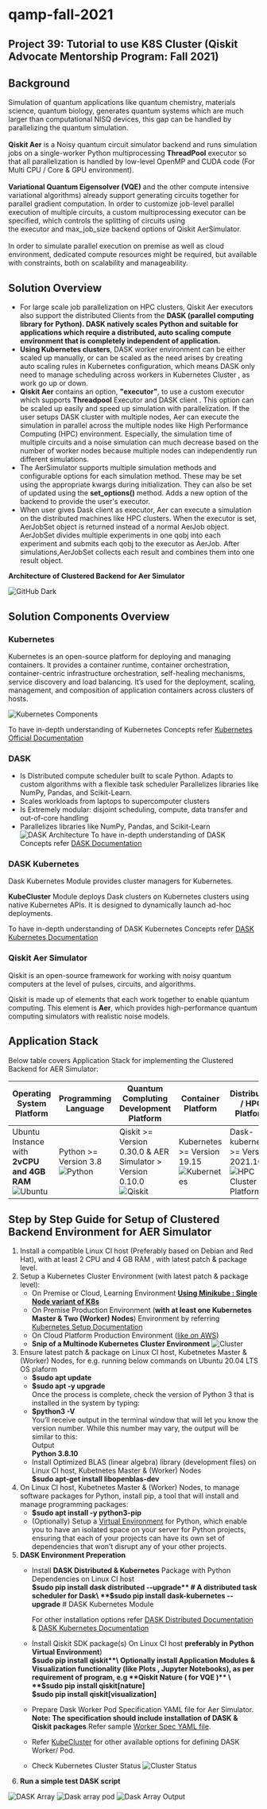 # qamp-fall-2021
## Project 39: Tutorial to use K8S Cluster (Qiskit Advocate Mentorship Program: Fall 2021)

## Background
Simulation of quantum applications like quantum chemistry, materials science, quantum biology, generates quantum systems which are much larger than computational NISQ devices, this gap can be handled by parallelizing the quantum simulation. \
\
**Qiskit Aer** is a Noisy quantum circuit simulator backend and runs simulation jobs on a single-worker Python multiprocessing **ThreadPool** executor so that all parallelization is handled by low-level OpenMP and CUDA code (For Multi CPU / Core & GPU environment). \
\
**Variational Quantum Eigensolver (VQE)** and the other compute intensive variational algorithms) already support generating circuits together for parallel gradient computation. In order to customize job-level parallel execution of multiple circuits, a custom multiprocessing executor can be specified, which controls the splitting of circuits using the executor and max_job_size backend options of Qiskit AerSimulator. \
\
In order  to simulate parallel execution  on premise as well as cloud  environment, dedicated compute resources might be required, but available with constraints, both on scalability and manageability.

## Solution Overview 

- For large scale job parallelization on HPC clusters, Qiskit Aer executors also support the distributed Clients from the **DASK (parallel computing library for Python). DASK         natively scales Python and suitable for applications which require a distributed, auto scaling compute environment that is completely independent of application.**
- **Using Kubernetes  clusters**, DASK worker environment can be either scaled up manually, or can be scaled as the need arises by creating auto scaling rules in Kubernetes             configuration, which means DASK only need to manage scheduling across workers in Kubernetes Cluster , as work go up or down.
- **Qiskit Aer** contains an option, **"executor"**, to use a custom executor which supports **Threadpool** Executor and DASK client . This option can be scaled up easily and speed up simulation with parallelization. If the user setups DASK cluster with multiple nodes, Aer can execute the simulation in parallel across the multiple nodes like High Performance Computing (HPC) environment. Especially, the simulation time of multiple circuits and a noise simulation can much decrease based on the number of worker nodes because multiple nodes can independently run different simulations.
- The AerSimulator supports multiple simulation methods and configurable options for each simulation method. These may be set using the appropriate kwargs during initialization.     They can also be set of updated using the **set_options()** method. Adds a new option of the backend to provide the user's executor. 
- When user gives Dask client as executor, Aer can execute a simulation on the distributed machines like HPC clusters. When the executor is set, AerJobSet object is returned         instead of a normal AerJob object. AerJobSet divides multiple experiments in one qobj into each experiment and submits each qobj to the executor as AerJob. After       simulations,AerJobSet collects each result and combines them into one result object.

                                                       
**Architecture of Clustered Backend for Aer Simulator**
                                                                             
 ![GitHub Dark](https://github.com/iotaisolutions/qamp-fall-2021/blob/main/Images/Architecture%20of%20Clustered%20Backend%20for%20Aer%20Simulator.png#gh-light-mode-only)
 
## Solution Components Overview
### Kubernetes

Kubernetes is an open-source platform for deploying and managing containers. It provides a container runtime, container orchestration, container-centric infrastructure orchestration, self-healing mechanisms, service discovery and load balancing. It’s used for the deployment, scaling, management, and composition of application containers across clusters of hosts. 

![Kubernetes Components](https://d33wubrfki0l68.cloudfront.net/2475489eaf20163ec0f54ddc1d92aa8d4c87c96b/e7c81/images/docs/components-of-kubernetes.svg) 

To have in-depth understanding of Kubernetes Concepts refer [Kubernetes Official Documentation](https://kubernetes.io/docs/home/)

### DASK

- Is Distributed compute scheduler built to scale  Python. Adapts to custom algorithms with a flexible task scheduler
  Parallelizes libraries like NumPy, Pandas, and Scikit-Learn.
- Scales workloads from laptops to  supercomputer clusters 
- Is Extremely modular: disjoint scheduling,  compute, data transfer and out-of-core  handling
- Parallelizes libraries like NumPy, Pandas, and Scikit-Learn
![DASK Architecture](https://github.com/iotaisolutions/qamp-fall-2021/blob/main/Images/DASK%20Architecture.PNG)
To have in-depth understanding of DASK Concepts refer [DASK Documentation](https://docs.dask.org/en/stable/)

### DASK Kubernetes
Dask Kubernetes Module provides cluster managers for Kubernetes.

**KubeCluster** Module deploys Dask clusters on Kubernetes clusters using native Kubernetes APIs. It is designed to dynamically launch ad-hoc deployments.

To have in-depth understanding of DASK Kubernetes Concepts refer [DASK Kubernetes Documentation](https://kubernetes.dask.org/en/latest/kubecluster.html)

### Qiskit Aer Simulator 

Qiskit is an open-source framework for working with noisy quantum computers at the level of pulses, circuits, and algorithms.

Qiskit is made up of elements that each work together to enable quantum computing. This element is **Aer**, which provides high-performance quantum computing simulators with realistic noise models.

## Application Stack 
  Below table covers Application Stack for implementing the Clustered Backend for AER Simulator:

Operating System Platform| Programming Language| Quantum Compluting Development Platform | Container Platform | Distributed / HPC Platform| Coding Environment | Cloud Platform (Optional) 
------------ | -------------| -------------| -------------| -------------|-------------|-------------|
 Ubuntu Instance with **2vCPU and 4GB RAM** ![Ubuntu](https://thumbor.forbes.com/thumbor/fit-in/1200x0/filters%3Aformat%28jpg%29/https%3A%2F%2Fspecials-images.forbesimg.com%2Fimageserve%2F5ec418c2ac01e2000762cfdd%2F0x0.jpg )| Python >= Version 3.8![Python](https://miro.medium.com/max/1400/0*BjcKs4_BdpYCiybp.png)  |  Qiskit >= Version 0.30.0 & AER Simulator > Version 0.10.0  ![Qiskit](https://img.shields.io/badge/Qiskit%200.30-%236929C4.svg?style=for-the-badge&logo=Qiskit&logoColor=white)| Kubernetes >= Version 19.15 ![Kubernetes](https://www.pngitem.com/pimgs/m/3-31510_svg-kubernetes-logo-hd-png-download.png) | Dask-kubernetes >= Version 2021.10.0 ![HPC Cluster Platform](https://user-images.githubusercontent.com/68344826/143777777-1dc83d72-256f-4f60-b329-356167f037a1.png)| ![Jupyter Notebook](https://upload.wikimedia.org/wikipedia/commons/thumb/3/38/Jupyter_logo.svg/1200px-Jupyter_logo.svg.png) |![AWS Cloud](https://www.techrepublic.com/a/hub/i/r/2016/08/03/78fd9253-5cce-47e0-8961-77460e957405/thumbnail/770x578/30e06bd910bad09134f56e3ee490f4ef/icon-cloud-aws.png)
 
 ## Step by Step Guide for Setup of Clustered Backend Environment for AER Simulator
1. Install a compatible Linux CI host (Preferably based on Debian and Red Hat), with at least 2 CPU and 4 GB RAM , with latest patch & package level.  
2. Setup a Kubernetes Cluster Environment (with latest patch & package level):
    - On Premise or Cloud, Learning Environment [**Using Minikube : Single Node variant of K8s**](https://minikube.sigs.k8s.io/docs/start) 
    - On Premise Production Environment (**with at least one Kubernetes Master & Two (Worker) Nodes**) Environment by referring [Kubernetes Setup Documentation](https://kubernetes.io/docs/setup/) 
    - On Cloud Platform Production Environment ([like on AWS](https://zero-to-jupyterhub.readthedocs.io/en/latest/kubernetes/amazon/step-zero-aws.html)) 
    - **Snip of a Multinode Kubernetes Cluster Environment** ![Cluster](https://github.com/iotaisolutions/qamp-fall-2021/blob/main/Images/Kubernetes%20Cluster%20Snapshot.PNG) 
3. Ensure latest patch & package on Linux CI host, Kubetnetes Master & (Worker) Nodes, for e.g. running below commands on Ubuntu 20.04 LTS OS plaform 
    - **$sudo apt update**
    - **$sudo apt -y upgrade** \
   Once the process is complete, check the version of Python 3 that is installed in the system by typing:
   - **$python3 -V**\
     You’ll receive output in the terminal window that will let you know the version number. While this number may vary, the output will be similar to this:\
     Output\
     **Python 3.8.10**
   - Install Optimized BLAS (linear algebra) library (development files) on Linux CI host, Kubetnetes Master & (Worker) Nodes\
     **$sudo apt-get install libopenblas-dev** 
4. On Linux CI host, Kubetnetes Master & (Worker) Nodes, to manage software packages for Python, install pip, a tool that will install and manage programming packages:
   - **$sudo apt install -y python3-pip**
   - (Optionally) Setup a [Virtual Environment](https://packaging.python.org/guides/installing-using-pip-and-virtual-environments/) for Python, which enable you to have an isolated space on your server for Python projects, ensuring that each of your projects can have its own set of dependencies that won’t disrupt any of your other projects. 
5. **DASK Environment Preperation**
    - Install **DASK Distributed & Kubernetes** Package with Python Dependencies on Linux CI host\
       **$sudo pip install dask distributed --upgrade** # A distributed task scheduler for Dask\
       **$sudo pip install dask-kubernetes --upgrade**  # DASK Kubernetes Module 

       For other installation options refer [DASK Distributed Documentation](http://distributed.dask.org/en/stable/install.html) & [DASK Kubernetes Documentation](https://kubernetes.dask.org/en/latest/installing.html) 
    - Install Qiskit SDK package(s) 
      On Linux CI host **preferably in Python Virtual Environment**) \
      **$sudo pip install qiskit**\
      Optionally install Application Modules & Visualization functionality (like Plots , Jupyter Notebooks), as per requirement of program, e.g **Qiskit Nature ( for VQE )** \
      **$sudo pip install qiskit[nature]**\
      **$sudo pip install qiskit[visualization]**
    - Prepare Dask Worker Pod Specification YAML file for Aer Simulator.  **Note: The specification should include installation of DASK & Qiskit packages**.Refer sample [Worker Spec YAML file](https://github.com/iotaisolutions/qamp-fall-2021/blob/main/Sample%20Code/worker-spec.yml).
    - Refer [KubeCluster](https://kubernetes.dask.org/en/latest/kubecluster.html) for other available options for defining DASK Worker/ Pod. 
    - Check Kubernetes Cluster Status ![Cluster Status](https://github.com/iotaisolutions/qamp-fall-2021/blob/main/Images/Kubernetes%20Cluster%20Status.PNG)
6. **Run a simple test DASK script** 

![DASK Array](https://github.com/iotaisolutions/qamp-fall-2021/blob/main/Images/Sample%20DASK%20Test%20Script.PNG) 
![Dask array pod](https://github.com/iotaisolutions/qamp-fall-2021/blob/main/Images/Sample%20DASK%20Test%20Script%20Spawn.PNG) 
![Dask Array Output](https://github.com/iotaisolutions/qamp-fall-2021/blob/main/Images/Sample%20DASK%20Test%20Script%20Output.PNG)
 
